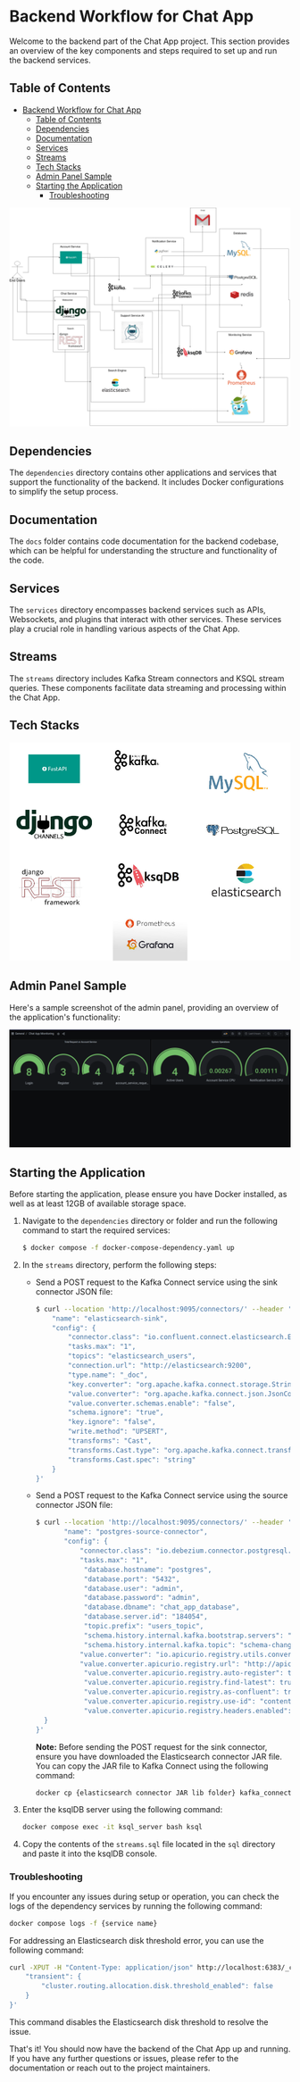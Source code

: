 # Backend Workflow for Chat App

Welcome to the backend part of the Chat App project. This section provides an overview of the key components and steps required to set up and run the backend services.

## Table of Contents

- [Backend Workflow for Chat App](#backend-workflow-for-chat-app)
  - [Table of Contents](#table-of-contents)
  - [Dependencies](#dependencies)
  - [Documentation](#documentation)
  - [Services](#services)
  - [Streams](#streams)
  - [Tech Stacks](#tech-stacks)
  - [Admin Panel Sample](#admin-panel-sample)
  - [Starting the Application](#starting-the-application)
    - [Troubleshooting](#troubleshooting)

![Backend Workflow](https://github.com/kingsleyocran/chat-app/blob/main/resources/backend_workflow.jpg)

## Dependencies

The `dependencies` directory contains other applications and services that support the functionality of the backend. It includes Docker configurations to simplify the setup process.

## Documentation

The `docs` folder contains code documentation for the backend codebase, which can be helpful for understanding the structure and functionality of the code.

## Services

The `services` directory encompasses backend services such as APIs, Websockets, and plugins that interact with other services. These services play a crucial role in handling various aspects of the Chat App.

## Streams

The `streams` directory includes Kafka Stream connectors and KSQL stream queries. These components facilitate data streaming and processing within the Chat App.

## Tech Stacks

![Tech Stack](https://github.com/kingsleyocran/chat-app/blob/main/resources/resources.jpg)

## Admin Panel Sample

Here's a sample screenshot of the admin panel, providing an overview of the application's functionality:

![Admin Panel](https://github.com/kingsleyocran/chat-app/blob/main/resources/admin_panel.png)

## Starting the Application

Before starting the application, please ensure you have Docker installed, as well as at least 12GB of available storage space.

1. Navigate to the `dependencies` directory or folder and run the following command to start the required services:

   ```bash
   $ docker compose -f docker-compose-dependency.yaml up
   ```

2. In the `streams` directory, perform the following steps:

   - Send a POST request to the Kafka Connect service using the sink connector JSON file:

     ```bash
     $ curl --location 'http://localhost:9095/connectors/' --header 'Content-Type: application/json' --data '{
         "name": "elasticsearch-sink",
         "config": {
             "connector.class": "io.confluent.connect.elasticsearch.ElasticsearchSinkConnector",
             "tasks.max": "1",
             "topics": "elasticsearch_users",
             "connection.url": "http://elasticsearch:9200",
             "type.name": "_doc",
             "key.converter": "org.apache.kafka.connect.storage.StringConverter",
             "value.converter": "org.apache.kafka.connect.json.JsonConverter",
             "value.converter.schemas.enable": "false",
             "schema.ignore": "true",
             "key.ignore": "false",
             "write.method": "UPSERT",
             "transforms": "Cast",
             "transforms.Cast.type": "org.apache.kafka.connect.transforms.Cast$Key",
             "transforms.Cast.spec": "string"
         }
     }'
     ```

   - Send a POST request to the Kafka Connect service using the source connector JSON file:

     ```bash
     $ curl --location 'http://localhost:9095/connectors/' --header 'Content-Type: application/json' --data '{
     	 	"name": "postgres-source-connector",
     		"config": {
     			"connector.class": "io.debezium.connector.postgresql.PostgresConnector",
             	"tasks.max": "1",
                 "database.hostname": "postgres",
                 "database.port": "5432",
                 "database.user": "admin",
                 "database.password": "admin",
                 "database.dbname": "chat_app_database",
                 "database.server.id": "184054",
                 "topic.prefix": "users_topic",
                 "schema.history.internal.kafka.bootstrap.servers": "kafka:9092",
                 "schema.history.internal.kafka.topic": "schema-changes.chat_app_database",
     			"value.converter": "io.apicurio.registry.utils.converter.AvroConverter",
      			"value.converter.apicurio.registry.url": "http://apicurio:8080/apis /registry/v2",
                 "value.converter.apicurio.registry.auto-register": true,
                 "value.converter.apicurio.registry.find-latest": true,
                 "value.converter.apicurio.registry.as-confluent": true,
                 "value.converter.apicurio.registry.use-id": "contentId",
                 "value.converter.apicurio.registry.headers.enabled": false
       }
     }'
     ```

     **Note:** Before sending the POST request for the sink connector, ensure you have downloaded the Elasticsearch connector JAR file. You can copy the JAR file to Kafka Connect using the following command:

     ```bash
     docker cp {elasticsearch connector JAR lib folder} kafka_connect:/kafka/lib
     ```

3. Enter the ksqlDB server using the following command:

   ```bash
   docker compose exec -it ksql_server bash ksql
   ```

4. Copy the contents of the `streams.sql` file located in the `sql` directory and paste it into the ksqlDB console.

### Troubleshooting

If you encounter any issues during setup or operation, you can check the logs of the dependency services by running the following command:

```bash
docker compose logs -f {service name}
```

For addressing an Elasticsearch disk threshold error, you can use the following command:

```bash
curl -XPUT -H "Content-Type: application/json" http://localhost:6383/_cluster/settings -d '{
    "transient": {
        "cluster.routing.allocation.disk.threshold_enabled": false
    }
}'
```

This command disables the Elasticsearch disk threshold to resolve the issue.

That's it! You should now have the backend of the Chat App up and running. If you have any further questions or issues, please refer to the documentation or reach out to the project maintainers.